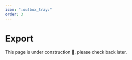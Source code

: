 ```yaml
---
icon: ":outbox_tray:"
order: 3
---
```


# Export
This page is under construction 🚧, please check back later.